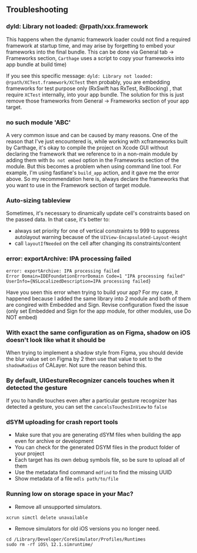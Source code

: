 ## Troubleshooting

### dyld: Library not loaded: @rpath/xxx.framework

This happens when the dynamic framework loader could not find a required framework at startup time,
and may arise by forgetting to embed your frameworks into the final bundle. 
This can be done via General tab -> Frameworks section, `Carthage` uses a script to copy 
your frameworks into app bundle at build time)

If you see this specific message: `dyld: Library not loaded: @rpath/XCTest.framework/XCTest`
then probably, you are embedding frameworks for test purpose only (RxSwift has RxTest, RxBlocking)
, that require `XCTest` internally, into your app bundle. The solution for this is just remove 
those frameworks from General -> Frameworks section of your app target.

### no such module 'ABC'

A very common issue and can be caused by many reasons. 
One of the reason that I've just encountered is, while working with xcframeworks built by Carthage,
it's okay to compile the project on Xcode GUI without declaring the framework that we reference to
in a non-main module by adding them with `Do not embed` option in the Frameworks section of the module.
But this becomes a problem when using command line tool. For example, I'm using fastlane's `build_app`
action, and it gave me the error above. So my recommendation here is, always declare the frameworks
that you want to use in the Framework section of target module.

### Auto-sizing tableview

Sometimes, it's necessary to dinamically update cell's constraints based on the passed data.
In that case, it's better to:
- always set priority for one of vertical constraints to 999 to suppress autolayout warning 
because of the `UIView-Encapsulated-Layout-Height`
- call `layoutIfNeeded` on the cell after changing its constraints/content

### error: exportArchive: IPA processing failed
```
error: exportArchive: IPA processing failed
Error Domain=IDEFoundationErrorDomain Code=1 "IPA processing failed" UserInfo={NSLocalizedDescription=IPA processing failed}
```
Have you seen this error when trying to build your app?
For my case, it happened because I added the same library into 2 module and both of them are congired with Embedded and Sign.
Revise configuration fixed the issue (only set Embedded and Sign for the app module, for other modules, use Do NOT embed)

### With exact the same configuration as on Figma, shadow on iOS doesn't look like what it should be
When trying to implement a shadow style from Figma, you should devide the blur value set on Figma by 2 
then use that value to set to the `shadowRadius` of CALayer. Not sure the reason behind this.

### By default, UIGestureRecognizer cancels touches when it detected the gesture
If you to handle touches even after a particular gesture recognizer has detected a gesture, 
you can set the `cancelsTouchesInView` to `false`

### dSYM uploading for crash report tools
- Make sure that you are generating dSYM files when building the app even for archive or development
- You can check for the generated DSYM files in the product folder of your project
- Each target has its own debug symbols file, so be sure to upload all of them
- Use the metadata find command `mdfind` to find the missing UUID
- Show metadata of a file `mdls path/to/file`

### Running low on storage space in your Mac?
- Remove all unsupported simulators.
```
xcrun simctl delete unavailable
```

- Remove simulators for old iOS versions you no longer need.
```
cd /Library/Developer/CoreSimulator/Profiles/Runtimes
sudo rm -rf iOS\ 12.1.simruntime/
```
